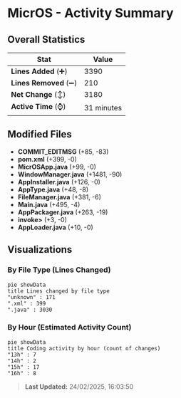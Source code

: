 # MicrOS - Activity Summary 

## Overall Statistics

| Stat                   | Value                                                             |
| ---------------------- | ----------------------------------------------------------------- |
| **Lines Added** (➕)   | 3390                                          |
| **Lines Removed** (➖) | 210                                        |
| **Net Change** (↕)    | 3180                |
| **Active Time** (⌚)   | 31 minutes |


## Modified Files
- **COMMIT_EDITMSG** (+85, -83)
- **pom.xml** (+399, -0)
- **MicrOSApp.java** (+99, -0)
- **WindowManager.java** (+1481, -90)
- **AppInstaller.java** (+126, -0)
- **AppType.java** (+48, -8)
- **FileManager.java** (+381, -6)
- **Main.java** (+495, -4)
- **AppPackager.java** (+263, -19)
- **invoke>** (+3, -0)
- **AppLoader.java** (+10, -0)

## Visualizations

### By File Type (Lines Changed)

```mermaid
pie showData
title Lines changed by file type
"unknown" : 171
".xml" : 399
".java" : 3030
```

### By Hour (Estimated Activity Count)

```mermaid
pie showData
title Coding activity by hour (count of changes)
"13h" : 7
"14h" : 2
"15h" : 17
"16h" : 8
```


> **Last Updated:** 24/02/2025, 16:03:50